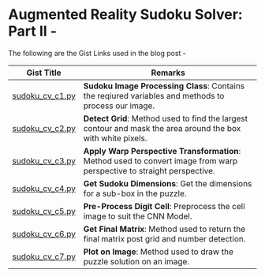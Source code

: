 # Augmented Reality Sudoku Solver: Part II -

The following are the Gist Links used in the blog post -

|                                         Gist Title                                         | Remarks |
|:------------------------------------------------------------------------------------------:|---------|
| [sudoku_cv_c1.py](https://gist.github.com/shashank3199/1f2b6cdf5df7d7f8bd4a2f60fb62f0ae) | <b>Sudoku Image Processing Class</b>: Contains the reqiured variables and methods to process our image.       |
| [sudoku_cv_c2.py](https://gist.github.com/shashank3199/82d19fad64b2b242509ede85e0e8d0bc) | <b>Detect Grid</b>:  Method used to find the largest contour and mask the area around the box with white pixels.       |
| [sudoku_cv_c3.py](https://gist.github.com/shashank3199/412c93ae28af1e94c822c849f8d50556) | <b>Apply Warp Perspective Transformation</b>: Method used to convert image from warp perspective to straight perspective.       |
| [sudoku_cv_c4.py](https://gist.github.com/shashank3199/a9faea4aee8f3bdb5bea609d1bd8198e) | <b>Get Sudoku Dimensions</b>: Get the dimensions for a sub-box in the puzzle.      |
| [sudoku_cv_c5.py](https://gist.github.com/shashank3199/0d6207217f6ee382cff617dbf1c5cad4) | <b>Pre-Process Digit Cell</b>: Preprocess the cell image to suit the CNN Model.       |
| [sudoku_cv_c6.py](https://gist.github.com/shashank3199/22db8e3f18577ebec119bc194351c17f) | <b>Get Final Matrix</b>: Method used to return the final matrix post grid and number detection.       |
| [sudoku_cv_c7.py](https://gist.github.com/shashank3199/90fb3d755593a166b626a95b9c6369db) | <b>Plot on Image</b>: Method used to draw the puzzle solution on an image.       |